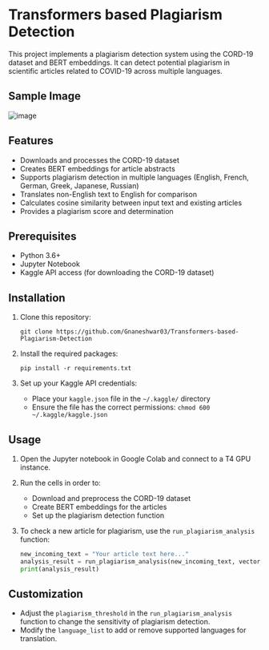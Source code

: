 # Transformers based Plagiarism Detection

This project implements a plagiarism detection system using the CORD-19 dataset and BERT embeddings. It can detect potential plagiarism in scientific articles related to COVID-19 across multiple languages.

## Sample Image

![image](https://github.com/Gnaneshwar03/Plagiarism-Detection/assets/107243397/11c25dd3-5c08-43d8-934a-86d5d6e38fe0)

## Features

- Downloads and processes the CORD-19 dataset
- Creates BERT embeddings for article abstracts
- Supports plagiarism detection in multiple languages (English, French, German, Greek, Japanese, Russian)
- Translates non-English text to English for comparison
- Calculates cosine similarity between input text and existing articles
- Provides a plagiarism score and determination

## Prerequisites

- Python 3.6+
- Jupyter Notebook
- Kaggle API access (for downloading the CORD-19 dataset)

## Installation

1. Clone this repository:
   ```
   git clone https://github.com/Gnaneshwar03/Transformers-based-Plagiarism-Detection
   ```

2. Install the required packages:
   ```
   pip install -r requirements.txt
   ```

3. Set up your Kaggle API credentials:
   - Place your `kaggle.json` file in the `~/.kaggle/` directory
   - Ensure the file has the correct permissions: `chmod 600 ~/.kaggle/kaggle.json`

## Usage

1. Open the Jupyter notebook in Google Colab and connect to a T4 GPU instance.

2. Run the cells in order to:
   - Download and preprocess the CORD-19 dataset
   - Create BERT embeddings for the articles
   - Set up the plagiarism detection function

3. To check a new article for plagiarism, use the `run_plagiarism_analysis` function:

   ```python
   new_incoming_text = "Your article text here..."
   analysis_result = run_plagiarism_analysis(new_incoming_text, vector_index, plagiarism_threshold=0.8)
   print(analysis_result)
   ```

## Customization

- Adjust the `plagiarism_threshold` in the `run_plagiarism_analysis` function to change the sensitivity of plagiarism detection.
- Modify the `language_list` to add or remove supported languages for translation.
